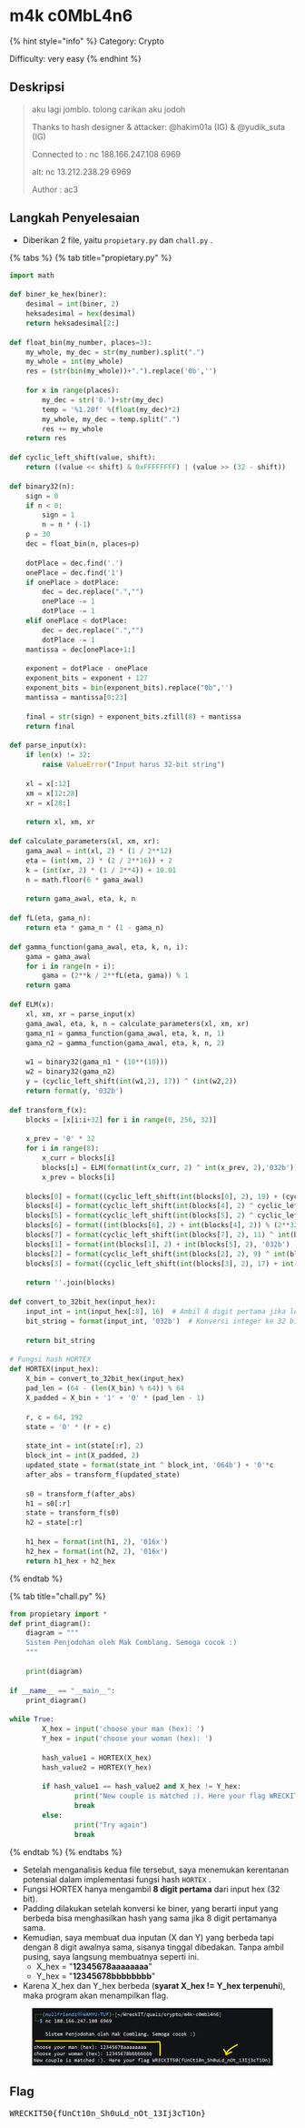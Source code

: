 # m4k c0MbL4n6

{% hint style="info" %}
Category: Crypto

Difficulty: very easy
{% endhint %}

## Deskripsi

> aku lagi jomblo. tolong carikan aku jodoh
>
> Thanks to hash designer & attacker: @hakim01a (IG) & @yudik\_suta (IG)
>
> Connected to : nc 188.166.247.108 6969
>
> alt: nc 13.212.238.29 6969
>
> Author : ac3

## Langkah Penyelesaian

* Diberikan 2 file, yaitu `propietary.py` dan `chall.py` .&#x20;

{% tabs %}
{% tab title="propietary.py" %}
```python
import math

def biner_ke_hex(biner):
    desimal = int(biner, 2)
    heksadesimal = hex(desimal)
    return heksadesimal[2:]

def float_bin(my_number, places=3):
    my_whole, my_dec = str(my_number).split(".")
    my_whole = int(my_whole)
    res = (str(bin(my_whole))+".").replace('0b','')

    for x in range(places):
        my_dec = str('0.')+str(my_dec)
        temp = '%1.20f' %(float(my_dec)*2)
        my_whole, my_dec = temp.split(".")
        res += my_whole
    return res

def cyclic_left_shift(value, shift):
    return ((value << shift) & 0xFFFFFFFF) | (value >> (32 - shift))

def binary32(n):
    sign = 0
    if n < 0:
        sign = 1
        n = n * (-1)
    p = 30
    dec = float_bin(n, places=p)

    dotPlace = dec.find('.')
    onePlace = dec.find('1')
    if onePlace > dotPlace:
        dec = dec.replace(".","")
        onePlace -= 1
        dotPlace -= 1
    elif onePlace < dotPlace:
        dec = dec.replace(".","")
        dotPlace -= 1
    mantissa = dec[onePlace+1:]

    exponent = dotPlace - onePlace
    exponent_bits = exponent + 127
    exponent_bits = bin(exponent_bits).replace("0b",'')
    mantissa = mantissa[0:23]

    final = str(sign) + exponent_bits.zfill(8) + mantissa
    return final

def parse_input(x):
    if len(x) != 32:
        raise ValueError("Input harus 32-bit string")

    xl = x[:12]
    xm = x[12:28]
    xr = x[28:]

    return xl, xm, xr

def calculate_parameters(xl, xm, xr):
    gama_awal = int(xl, 2) * (1 / 2**12)
    eta = (int(xm, 2) * (2 / 2**16)) + 2
    k = (int(xr, 2) * (1 / 2**4)) + 10.01
    n = math.floor(6 * gama_awal)

    return gama_awal, eta, k, n

def fL(eta, gama_n):
    return eta * gama_n * (1 - gama_n)

def gamma_function(gama_awal, eta, k, n, i):
    gama = gama_awal
    for i in range(n + i):
        gama = (2**k / 2**fL(eta, gama)) % 1
    return gama

def ELM(x):
    xl, xm, xr = parse_input(x)
    gama_awal, eta, k, n = calculate_parameters(xl, xm, xr)
    gama_n1 = gamma_function(gama_awal, eta, k, n, 1)
    gama_n2 = gamma_function(gama_awal, eta, k, n, 2)

    w1 = binary32(gama_n1 * (10**(10)))
    w2 = binary32(gama_n2)
    y = (cyclic_left_shift(int(w1,2), 17)) ^ (int(w2,2))
    return format(y, '032b')

def transform_f(x):
    blocks = [x[i:i+32] for i in range(0, 256, 32)]

    x_prev = '0' * 32
    for i in range(8):
        x_curr = blocks[i]
        blocks[i] = ELM(format(int(x_curr, 2) ^ int(x_prev, 2),'032b'))
        x_prev = blocks[i]

    blocks[0] = format((cyclic_left_shift(int(blocks[0], 2), 19) + (cyclic_left_shift(int(blocks[2], 2), 9) % (2**32))), '032b')
    blocks[4] = format(cyclic_left_shift(int(blocks[4], 2) ^ cyclic_left_shift(int(blocks[2], 2), 9), 7), '032b')
    blocks[5] = format(cyclic_left_shift(int(blocks[5], 2) ^ cyclic_left_shift(int(blocks[3], 2), 17), 13), '032b')
    blocks[6] = format((int(blocks[6], 2) + int(blocks[4], 2)) % (2**32), '032b')
    blocks[7] = format(cyclic_left_shift(int(blocks[7], 2), 11) ^ int(blocks[5], 2), '032b')
    blocks[1] = format(int(blocks[1], 2) + int(blocks[5], 2), '032b')
    blocks[2] = format(cyclic_left_shift(int(blocks[2], 2), 9) ^ int(blocks[6], 2), '032b')
    blocks[3] = format((cyclic_left_shift(int(blocks[3], 2), 17) + int(blocks[1], 2)) % (2**32), '032b')

    return ''.join(blocks)

def convert_to_32bit_hex(input_hex):
    input_int = int(input_hex[:8], 16)  # Ambil 8 digit pertama jika lebih panjang dari 8 digit
    bit_string = format(input_int, '032b')  # Konversi integer ke 32 bit biner dengan leading zeros

    return bit_string

# Fungsi hash HORTEX
def HORTEX(input_hex):
    X_bin = convert_to_32bit_hex(input_hex)
    pad_len = (64 - (len(X_bin) % 64)) % 64
    X_padded = X_bin + '1' + '0' * (pad_len - 1)

    r, c = 64, 192
    state = '0' * (r + c)

    state_int = int(state[:r], 2)
    block_int = int(X_padded, 2)
    updated_state = format(state_int ^ block_int, '064b') + '0'*c
    after_abs = transform_f(updated_state)

    s0 = transform_f(after_abs)
    h1 = s0[:r]
    state = transform_f(s0)
    h2 = state[:r]

    h1_hex = format(int(h1, 2), '016x')
    h2_hex = format(int(h2, 2), '016x')
    return h1_hex + h2_hex
```
{% endtab %}

{% tab title="chall.py" %}
```python
from propietary import *
def print_diagram():
    diagram = """
    Sistem Penjodohan oleh Mak Comblang. Semoga cocok :)
    """

    print(diagram)

if __name__ == "__main__":
    print_diagram()

while True:
        X_hex = input('choose your man (hex): ')
        Y_hex = input('choose your woman (hex): ')

        hash_value1 = HORTEX(X_hex)
        hash_value2 = HORTEX(Y_hex)

        if hash_value1 == hash_value2 and X_hex != Y_hex:
                print("New couple is matched :). Here your flag WRECKIT50{REDACTED}")
                break
        else:
                print("Try again")
                break
```
{% endtab %}
{% endtabs %}

* Setelah menganalisis kedua file tersebut, saya menemukan kerentanan potensial dalam implementasi fungsi hash `HORTEX` .
* Fungsi HORTEX hanya mengambil **8 digit pertama** dari input hex (32 bit).
* Padding dilakukan setelah konversi ke biner, yang berarti input yang berbeda bisa menghasilkan hash yang sama jika 8 digit pertamanya sama.
* Kemudian, saya membuat dua inputan (X dan Y) yang berbeda tapi dengan 8 digit awalnya sama, sisanya tinggal dibedakan. Tanpa ambil pusing, saya langsung membuatnya seperti ini.
  * X\_hex = "**12345678aaaaaaaa**"
  * Y\_hex = "**12345678bbbbbbbb**"
* Karena X\_hex dan Y\_hex berbeda (**syarat X\_hex != Y\_hex terpenuhi**), maka program akan menampilkan flag.

<figure><img src="../.gitbook/assets/image (50).png" alt=""><figcaption></figcaption></figure>

## Flag

<kbd>WRECKIT50{fUnCt10n\_Sh0uLd\_nOt\_13Ij3cT1On}</kbd>
